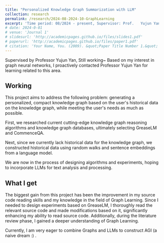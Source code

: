 ```yaml
---
title: "Personalized Knowledge Graph Summarization with LLM"
collection: research
permalink: /research/2024-08-2024-10-GraphLearning
excerpt: 'Time period: 08/2024 - present, Supervisor: Prof.   Yujun Yan, Dartmouth '
# date: 2024-0-01
# venue: 'Journal 1'
# slidesurl: 'http://academicpages.github.io/files/slides1.pdf'
# paperurl: 'http://academicpages.github.io/files/paper1.pdf'
# citation: 'Your Name, You. (2009). &quot;Paper Title Number 1.&quot; <i>Journal 1</i>. 1(1).'
---
```


Supervised by Professor Yujun Yan, Still working~
Based on my interest in graph neural networks, I proactively contacted Professor Yujun Yan for learning related to this area.

## Working

This project aims to address the following problem: generating a personalized, compact knowledge graph based on the user's historical data on the knowledge graph, while meeting the user's needs as much as possible.

First, we researched current cutting-edge knowledge graph reasoning algorithms and knowledge graph databases, ultimately selecting GreaseLM and CommenceQA.

Next, since we currently lack historical data for the knowledge graph, we constructed historical data using random walks and sentence embeddings from a language model.

We are now in the process of designing algorithms and experiments, hoping to incorporate LLMs for text analysis and processing.


## What I get
The biggest gain from this project has been the improvement in my source code reading skills and my knowledge in the field of Graph Learning. Since I needed to design experiments based on GreaseLM, I thoroughly read the relevant source code and made modifications based on it, significantly enhancing my ability to read source code. Additionally, during the literature review phase, I gained a deeper understanding of Graph Learning.

Currently, I am very eager to combine Graphs and LLMs to construct AGI (a naive dream :) .


